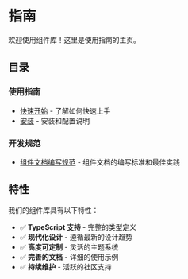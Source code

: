 # 指南

欢迎使用组件库！这里是使用指南的主页。

## 目录

### 使用指南
- [快速开始](./getting-started.md) - 了解如何快速上手
- [安装](./installation.md) - 安装和配置说明

### 开发规范
- [组件文档编写规范](./component-doc-rules.md) - 组件文档的编写标准和最佳实践

## 特性

我们的组件库具有以下特性：

- ✅ **TypeScript 支持** - 完整的类型定义
- ✅ **现代化设计** - 遵循最新的设计趋势
- ✅ **高度可定制** - 灵活的主题系统
- ✅ **完善的文档** - 详细的使用示例
- ✅ **持续维护** - 活跃的社区支持

